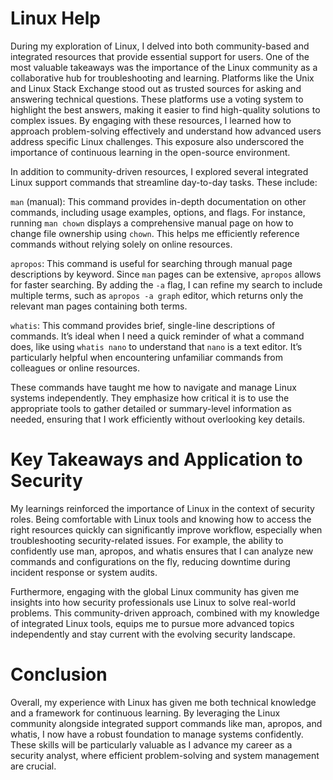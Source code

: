 # Linux Help

During my exploration of Linux, I delved into both community-based and integrated resources that provide essential support for users. One of the most valuable takeaways was the importance of the Linux community as a collaborative hub for troubleshooting and learning. Platforms like the Unix and Linux Stack Exchange stood out as trusted sources for asking and answering technical questions. These platforms use a voting system to highlight the best answers, making it easier to find high-quality solutions to complex issues. By engaging with these resources, I learned how to approach problem-solving effectively and understand how advanced users address specific Linux challenges. This exposure also underscored the importance of continuous learning in the open-source environment.

In addition to community-driven resources, I explored several integrated Linux support commands that streamline day-to-day tasks. These include:

```man``` (manual): This command provides in-depth documentation on other commands, including usage examples, options, and flags. For instance, running ```man chown``` displays a comprehensive manual page on how to change file ownership using ```chown```. This helps me efficiently reference commands without relying solely on online resources.

```apropos```: This command is useful for searching through manual page descriptions by keyword. Since ```man``` pages can be extensive, ```apropos``` allows for faster searching. By adding the ```-a``` flag, I can refine my search to include multiple terms, such as ```apropos -a graph``` editor, which returns only the relevant man pages containing both terms.

```whatis```: This command provides brief, single-line descriptions of commands. It’s ideal when I need a quick reminder of what a command does, like using ```whatis nano``` to understand that ```nano``` is a text editor. It’s particularly helpful when encountering unfamiliar commands from colleagues or online resources.

These commands have taught me how to navigate and manage Linux systems independently. They emphasize how critical it is to use the appropriate tools to gather detailed or summary-level information as needed, ensuring that I work efficiently without overlooking key details.

# Key Takeaways and Application to Security

My learnings reinforced the importance of Linux in the context of security roles. Being comfortable with Linux tools and knowing how to access the right resources quickly can significantly improve workflow, especially when troubleshooting security-related issues. For example, the ability to confidently use man, apropos, and whatis ensures that I can analyze new commands and configurations on the fly, reducing downtime during incident response or system audits.

Furthermore, engaging with the global Linux community has given me insights into how security professionals use Linux to solve real-world problems. This community-driven approach, combined with my knowledge of integrated Linux tools, equips me to pursue more advanced topics independently and stay current with the evolving security landscape.

# Conclusion

Overall, my experience with Linux has given me both technical knowledge and a framework for continuous learning. By leveraging the Linux community alongside integrated support commands like man, apropos, and whatis, I now have a robust foundation to manage systems confidently. These skills will be particularly valuable as I advance my career as a security analyst, where efficient problem-solving and system management are crucial.
